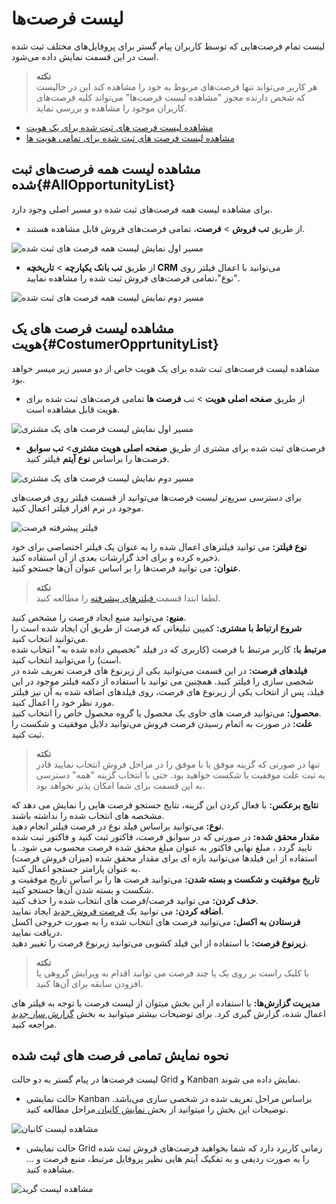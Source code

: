 # لیست فرصت‌ها
لیست تمام فرصت‌هایی که توسط کاربران پیام گستر برای پروفایل‌های مختلف ثبت شده است در این قسمت نمایش داده می‌شود. <br>

> **نکته**<br>
> هر کاربر می‌تواند تنها فرصت‌های مربوط به خود را مشاهده کند این در حالیست که شخص دارنده مجوز "مشاهده لیست فرصت‌ها" می‌تواند کلیه فرصت‌های کاربران موجود را مشاهده و بررسی نماید.
- [مشاهده لیست فرصت های ثبت شده برای یک هویت](#AllOpportunityList)
- [مشاهده لیست فرصت های ثبت شده برای تمامی هویت ها](#CostumerOpprtunityList)

## مشاهده لیست همه فرصت‌های ثبت شده{#AllOpportunityList}
برای مشاهده لیست همه فرصت‌های ثبت شده دو مسیر اصلی  وجود دارد.
- از طریق **تب فروش** > **فرصت**، تمامی فرصت‌های فروش قابل مشاهده هستند.

![مسیر اول نمایش لیست همه فرصت های ثبت شده ](./Images/all-opportunity-list-method1.png)

- از طریق **تب بانک یکپارچه** > **تاریخچه CRM** می‌توانید با اعمال فیلتر روی "نوع"،تمامی فرصت‌های فروش ثبت شده را مشاهده نمایید.

![مسیر دوم نمایش لیست همه فرصت های ثبت شده ](./Images/all-opportunity-list-method2.png)

## مشاهده لیست فرصت های یک هویت{#CostumerOpprtunityList}
مشاهده لیست فرصت‌های ثبت شده برای یک هویت خاص از دو مسیر زیر میسر خواهد بود.<br>
- از طریق **صفحه اصلی هویت** > تب **فرصت ها** تمامی فرصت‌های ثبت شده برای هویت قابل مشاهده است.

![مسیر اول نمایش لیست فرصت های یک مشتری](./Images/customer-opportunity-list-method1.png)

- فرصت‌های ثبت شده برای مشتری از طریق **صفحه اصلی هویت مشتری**> **تب سوابق** فرصت‌ها را براساس **نوع آیتم** فیلتر کنید.

![مسیر دوم نمایش لیست فرصت های یک مشتری](./Images/customer-opportunity-list-method2.png)

 برای دسترسی سریع‌تر لیست فرصت‌ها می‌توانید از قسمت فیلتر روی فرصت‌های موجود در نرم افزار فیلتر اعمال کنید.<br>

![فیلتر پیشرفته فرصت](./Images/opportunities-list.png)

**نوع فیلتر:** می توانید فیلترهای اعمال شده را به عنوان یک فیلتر اختصاصی  برای خود ذخیره کرده و برای اخذ گزارشات بعدی از آن استفاده کنید.<br>
**عنوان:** می توانید فرصت‌ها را بر اساس عنوان آن‌ها جستجو کنید.<br>

> **نکته**<br> لطفا ابتدا قسمت[ فیلترهای پیشرفته](https://github.com/1stco/PayamGostarDocs/blob/master/Help/Customer-relationship-management/Advanced-filter/Advanced-filter.md) را مطالعه کنید.

**منبع:** می‌توانید منبع ایجاد فرصت را مشخص کنید.<br>
**شروع ارتباط با مشتری:** کمپین تبلیغاتی که فرصت از طریق آن ایجاد شده است را می‌توانید انتخاب کنید.<br>
**مرتبط با:** کاربر مرتبط با فرصت (کاربری که در فیلد "تخصیص داده شده به"  انتخاب شده است) را می‌توانید انتخاب کنید.<br>
**فیلدهای فرصت:** در این قسمت می‌توانید یکی از زیرنوع های فرصت تعریف شده در شخصی سازی را فیلتر کنید. همچنین می توانید با استفاده از دکمه فیلتر موجود در این فیلد، پس از انتخاب یکی از زیرنوع های فرصت، روی فیلدهای اضافه شده به آن نیز فیلتر مورد نظر خود را اعمال کنید.<br>
**محصول:** می‌توانید فرصت های حاوی یک محصول یا گروه محصول خاص را انتخاب کنید.<br>
**علت:** در صورت  به اتمام رسیدن فرصت فروش می‌توانید دلایل موفقیت و شکست را ثبت کنید.

>**نکته**<br>
> تنها در صورتی که گزینه موفق یا نا موفق را در مراحل فروش انتخاب نمایید  قادر به ثبت علت موفقیت یا شکست خواهید بود. حتی با انتخاب گزینه "همه" دسترسی به این قسمت برای شما امکان پذیر نخواهد بود. <br>

**نتایج برعکس:** با فعال کردن این گزینه، نتایج جستجو فرصت هایی را نمایش می دهد که مشخصه های انتخاب شده را نداشته باشند.<br>
**نوع:** می‌توانید براساس فیلد نوع در فرصت  فیلتر انجام دهید.<br>
**مقدار محقق شده:** در صورتی که در سوابق فرصت، فاکتور ثبت کنید و فاکتور ثبت شده تایید گردد ، مبلغ نهایی فاکتور به عنوان مبلغ محقق شده فرصت محسوب می شود. با استفاده از این فیلدها می‌توانید بازه ای برای مقدار محقق شده (میزان فروش فرصت) به عنوان پارامتر جستجو اعمال کنید.<br>
**تاریخ موفقیت و شکست و بسته شدن:** می‌توانید فرصت ها را بر اساس تاریخ موفقیت و شکست و بسته شدن آن‌ها جستجو کنید.<br>
**حذف کردن:** می توانید فرصت/فرصت های  انتخاب شده را حذف کنید.<br>
**اضافه کردن:** می توانید یک [فرصت فروش جدید](https://github.com/1stco/PayamGostarDocs/blob/master/Help/Integrated-bank/Database/Records/New-opportunity/New-opportunity.md) ایجاد نمایید.<br>
**فرستادن به اکسل:** می‌توانید فرصت های انتخاب شده را به صورت خروجی اکسل دریافت نمایید.<br>
**زیرنوع فرصت:** با استفاده از این فیلد کشویی می‌توانید زیرنوع فرصت را تغییر دهید.<br>

> **نکته**<br> 
>با کلیک راست بر روی یک یا چند فرصت می توانید اقدام به ویرایش گروهی یا افزودن سابقه برای آن‌ها کنید.

**مدیریت گزارش‌ها:**  با استفاده از این بخش میتوان از لیست فرصت با توجه به فیلتر های اعمال شده، گزارش گیری کرد. برای توضیحات بیشتر میتوانید به بخش [گزارش ساز جدید ](https://github.com/1stco/PayamGostarDocs/blob/master/Help/Management-and-reports/Report-Builder/Report-Builder.md)مراجعه کنید.<br>

## نحوه نمایش تمامی فرصت های ثبت شده 
لیست فرصت‌ها در پیام گستر به دو حالت Grid و Kanban نمایش داده می شوند.<br>
- حالت نمایشی Kanban براساس مراحل تعریف شده در شخصی سازی می‌باشد. توضیحات این بخش را میتوانید از بخش[ نمایش کانبان ](https://github.com/1stco/PayamGostarDocs/blob/master/Help/Settings/Personalization-crm/Overview/General-information/leveling/leveling.md)مراحل مطالعه کنید.

![مشاهده لیست کانبان](./Images/opportunities-list-kanban.png)

- حالت نمایشی Grid زمانی کاربرد دارد که شما بخواهید فرصت‌های فروش ثبت شده را به صورت ردیفی و به تفکیک آیتم هایی نظیر پروفایل مرتبط، منبع فرصت و ... مشاهده کنید.

![مشاهده لیست گرید](./Images/opportunities-list-grid.png)
